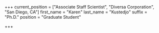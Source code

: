 +++
current_position = ["Associate Staff Scientist", "Diversa Corporation", "San Diego, CA"]
first_name = "Karen"
last_name = "Kustedjo"
suffix = "Ph.D."
position = "Graduate Student"

+++

